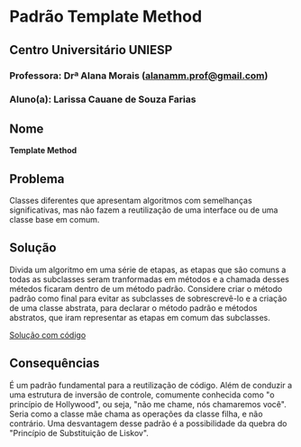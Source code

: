 # Padrão Template Method

## Centro Universitário UNIESP

### Professora: Drª Alana Morais (alanamm.prof@gmail.com)

### Aluno(a): Larissa Cauane de Souza Farias

## Nome
**Template Method**

## Problema
Classes diferentes que apresentam algoritmos com semelhanças significativas, mas não fazem a reutilização de uma interface ou de uma classe base em comum.

## Solução
Divida um algoritmo em uma série de etapas, as etapas que são comuns a todas as subclasses seram tranformadas em métodos e a chamada desses métedos ficaram dentro de um método padrão. Considere criar o método padrão como final para evitar as subclasses de sobrescrevê-lo e a criação de uma classe abstrata, para declarar o método padrão e métodos abstratos, que iram representar as etapas em comum das subclasses.

[Solução com código](https://github.com/larissacauane/Design-Patterns/tree/master/Design%20Patterns)

## Consequências
É um padrão fundamental para a reutilização de código. Além de conduzir a uma estrutura de inversão de controle, comumente conhecida como "o princípio de Hollywood", ou seja, "não me chame, nós chamaremos você". Seria como a classe mãe chama as operações da classe filha, e não contrário. Uma desvantagem desse padrão é a possibilidade da quebra do "Princípio de Substituição de Liskov".
